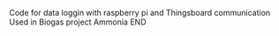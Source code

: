 Code for data loggin with raspberry pi and Thingsboard communication
Used in Biogas project Ammonia END